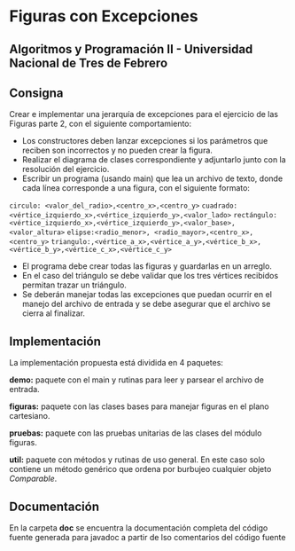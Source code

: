 # Figuras con Excepciones

## Algoritmos y Programación II - Universidad Nacional de Tres de Febrero

## Consigna
Crear e implementar una jerarquía de excepciones para el ejercicio de las Figuras parte 2, con el siguiente comportamiento:
- Los constructores deben lanzar excepciones si los parámetros que reciben son incorrectos y no pueden crear la figura.
- Realizar el diagrama de clases correspondiente y adjuntarlo junto con la resolución del ejercicio. 
- Escribir un programa (usando main)  que lea un archivo de texto, donde cada línea corresponde a una figura, con el siguiente formato:

 `circulo: <valor_del_radio>,<centro_x>,<centro_y>`
 `cuadrado: <vértice_izquierdo_x>,<vértice_izquierdo_y>,<valor_lado>`
 `rectángulo: <vértice_izquierdo_x>,<vértice_izquierdo_y>,<valor_base>, <valor_altura>`
 `elipse:<radio_menor>, <radio_mayor>,<centro_x>,<centro_y>`
 `triangulo:,<vértice_a_x>,<vértice_a_y>,<vértice_b_x>,<vértice_b_y>,<vértice_c_x>,<vértice_c_y>`
 
- El programa debe crear todas las figuras y guardarlas en un arreglo.
- En el caso del triángulo se debe validar que los tres vértices recibidos permitan trazar un triángulo.
- Se deberán manejar todas las excepciones que puedan ocurrir en el manejo del archivo de entrada y se debe asegurar que el archivo se cierra al finalizar.

## Implementación
La implementación propuesta está dividida en 4 paquetes:

__demo:__ paquete con el main y rutinas para leer y parsear el archivo de entrada.

__figuras:__ paquete con las clases bases para manejar figuras en el plano cartesiano.

__pruebas:__ paquete con las pruebas unitarias de las clases del módulo figuras.

__util:__ paquete con métodos y rutinas de uso general. En este caso solo contiene un método genérico que ordena por burbujeo cualquier objeto *Comparable*.

## Documentación
En la carpeta **doc** se encuentra la documentación completa del código fuente generada para javadoc a partir de lso comentarios del código fuente
